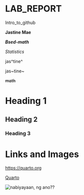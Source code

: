 # LAB_REPORT
Intro_to_github

**Jastine Mae**

***Bsed-math***

*Statistics*

jas^tine^ 

jas~tine~

~~math~~

# Heading 1

## Heading 2

### Heading 3

# Links and Images

<https://quarto.org>

[Quarto](https://quarto.org)

![*nabiyayaan, ng ano??*](https://scontent.fmnl25-2.fna.fbcdn.net/v/t39.30808-6/308876561_171720368768267_3766847250597103219_n.jpg?_nc_cat=111&ccb=1-7&_nc_sid=a2f6c7&_nc_eui2=AeEp2dpBov3Uwtqi2nXa_OSMYiXMa8MJk3piJcxrwwmTeh0y8wEIkMSIqdZLPegTP2B0fLF11Jv5ECo9zFYHyTdg&_nc_ohc=m1go1clxUBEAX-_yHyU&_nc_ht=scontent.fmnl25-2.fna&oh=00_AfDa8MPururGaczMUvQxGhKJqQPyX__KfuwQS-zc8Ut22w&oe=651FE312)

